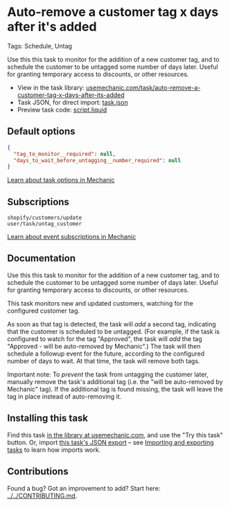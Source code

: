 # Auto-remove a customer tag x days after it's added

Tags: Schedule, Untag

Use this this task to monitor for the addition of a new customer tag, and to schedule the customer to be untagged some number of days later. Useful for granting temporary access to discounts, or other resources.

* View in the task library: [usemechanic.com/task/auto-remove-a-customer-tag-x-days-after-its-added](https://usemechanic.com/task/auto-remove-a-customer-tag-x-days-after-its-added)
* Task JSON, for direct import: [task.json](../../tasks/auto-remove-a-customer-tag-x-days-after-its-added.json)
* Preview task code: [script.liquid](./script.liquid)

## Default options

```json
{
  "tag_to_monitor__required": null,
  "days_to_wait_before_untagging__number_required": null
}
```

[Learn about task options in Mechanic](https://docs.usemechanic.com/article/471-task-options)

## Subscriptions

```liquid
shopify/customers/update
user/task/untag_customer
```

[Learn about event subscriptions in Mechanic](https://docs.usemechanic.com/article/408-subscriptions)

## Documentation

Use this this task to monitor for the addition of a new customer tag, and to schedule the customer to be untagged some number of days later. Useful for granting temporary access to discounts, or other resources.

This task monitors new and updated customers, watching for the configured customer tag.

As soon as that tag is detected, the task will _add_ a second tag, indicating that the customer is scheduled to be untagged. (For example, if the task is configured to watch for the tag "Approved", the task will _add_ the tag "Approved - will be auto-removed by Mechanic".) The task will then schedule a followup event for the future, according to the configured number of days to wait. At that time, the task will remove both tags.

Important note: To _prevent_ the task from untagging the customer later, manually remove the task's additional tag (i.e. the "will be auto-removed by Mechanic" tag). If the additional tag is found missing, the task will leave the tag in place instead of auto-removing it.

## Installing this task

Find this task [in the library at usemechanic.com](https://usemechanic.com/task/auto-remove-a-customer-tag-x-days-after-its-added), and use the "Try this task" button. Or, import [this task's JSON export](../../tasks/auto-remove-a-customer-tag-x-days-after-its-added.json) – see [Importing and exporting tasks](https://docs.usemechanic.com/article/505-importing-and-exporting-tasks) to learn how imports work.

## Contributions

Found a bug? Got an improvement to add? Start here: [../../CONTRIBUTING.md](../../CONTRIBUTING.md).
